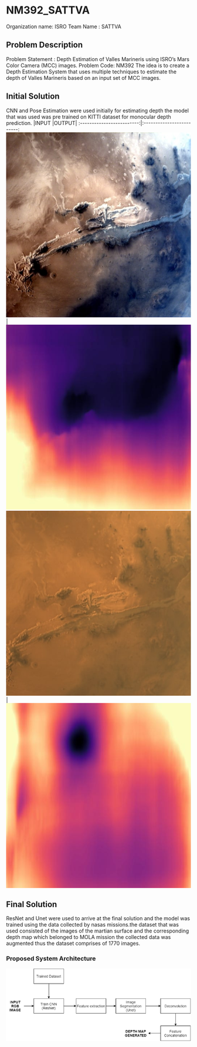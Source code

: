 # NM392_SATTVA

Organization name: ISRO
Team Name : SATTVA

## Problem Description
Problem Statement : Depth Estimation of Valles Marineris using ISRO’s Mars Color Camera (MCC) images.
Problem Code: NM392
The idea is to create a Depth Estimation System that uses multiple techniques to estimate the depth of Valles Marineris based on an input set of MCC images.

## Initial Solution
CNN and Pose Estimation were used initially for estimating depth the model that was used was pre trained on KITTI dataset for monocular depth prediction.
|INPUT     |OUTPUT|
:-------------------------:|:-------------------------:
![](images/inputmono+stereo_1024x320.jpg) | ![](images/outputmono+stereo_1024x320.jpg)
![](images/inputmono+stereo.jpg) | ![](images/outputmono+stereo.jpeg)

## Final Solution
ResNet and Unet were used to arrive at the final solution and the model was trained using the data collected by nasas missions.the dataset that was used consisted of the images of the martian surface and the corresponding depth map which belonged to MOLA mission the collected data was augmented thus the dataset comprises of 1770 images.


### Proposed System Architecture
![alt text](images/proposed_sys_arch.png)
